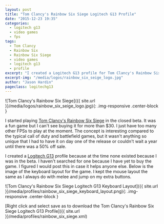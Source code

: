 ```yaml
---
layout: post
title: "Tom Clancy's Rainbow Six Siege Logitech G13 Profile"
date: "2015-12-23 19:35"
categories:
  - logitech g13
  - video games
  - fps
tags:
  - Tom Clancy
  - Rainbow Six
  - Rainbow Six Siege
  - video games
  - logitech g13
  - profile
excerpt: "I created a Logitech G13 profile for Tom Clancy's Rainbow Six Siege when I got into the beta a few months ago. I can post it now that the game is released."
excerpt-img: "/media/logos/rainbow_six_seige_logo.jpg"
author: "Jason Hardin"
pageclass: logitechg13
---
```

![Tom Clancy's Rainbow Six Siege]({{ site.url }}/media/logos/rainbow_six_seige_logo.jpg){: .img-responsive .center-block }

I started playing [Tom Clancy's Rainbow Six Siege](http://rainbow6.ubi.com/siege/) in the closed beta. It was a fun game but I can't see buying it for more than $30. I just have too many other FPSs to play at the moment. The concept is interesting compared to the typical call of duty and battlefield games, but it wasn't anything so unique that I had to have it on day one of the release or couldn't wait a year until there was a 50% off sale.

I created a  [Logitech G13](http://gaming.logitech.com/en-us/product/g13-advanced-gameboard) profile because at the time none existed because I was in the beta. I haven't searched for one because I have yet to buy the game. I figured I would post this in case it helps anyone else. Below is the image of the keyboard layout for the game. I kept the mouse layout the same as I always do with melee and jump on my extra buttons.

![Tom Clancy's Rainbow Six Siege Logitech G13 Keyboard Layout]({{ site.url }}/media/profiles/rainbow_six_siege_keyboard_layout.png){: .img-responsive .center-block }

[Right click and select save as to download the Tom Clancy's Rainbow Six Siege Logitech G13 Profile]({{ site.url }}/media/profiles/rainbow_six_siege.xml)

